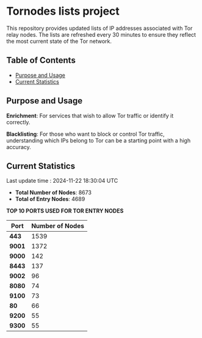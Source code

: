 # Tornodes lists project

This repository provides updated lists of IP addresses associated with Tor relay nodes. The lists are refreshed every 30 minutes to ensure they reflect the most current state of the Tor network.

## Table of Contents

- [Purpose and Usage](#purpose-and-usage)
- [Current Statistics](#current-statistics)


## Purpose and Usage

**Enrichment**: For services that wish to allow Tor traffic or identify it correctly.

**Blacklisting**: For those who want to block or control Tor traffic, understanding which IPs belong to Tor can be a starting point with a high accuracy.

## Current Statistics

Last update time : 2024-11-22 18:30:04 UTC

- **Total Number of Nodes**: 8673
- **Total of Entry Nodes**: 4689

**TOP 10 PORTS USED FOR TOR ENTRY NODES**

| **Port** | **Number of Nodes** |
|------|-----------------|
| **443**   | 1539  |
| **9001**   | 1372  |
| **9000**   | 142  |
| **8443**   | 137  |
| **9002**   | 96  |
| **8080**   | 74  |
| **9100**   | 73  |
| **80**   | 66  |
| **9200**   | 55  |
| **9300**   | 55  |

